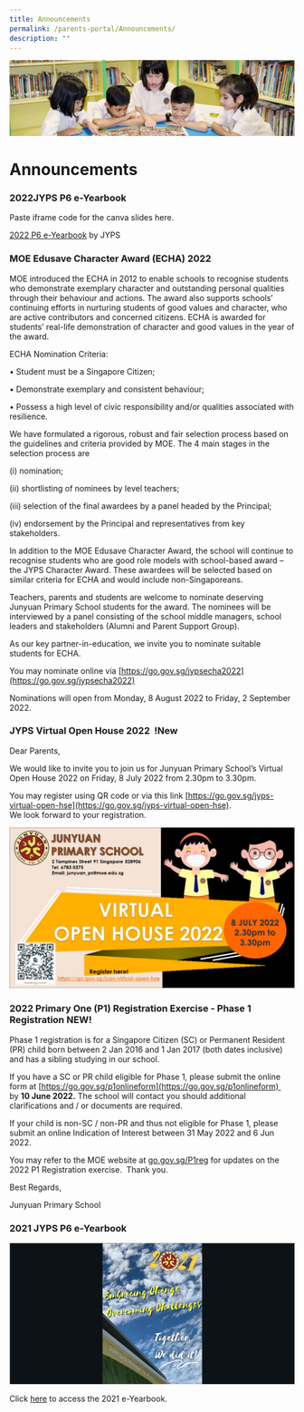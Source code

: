 ```yaml
---
title: Announcements
permalink: /parents-portal/Announcements/
description: ""
---
```

![](/images/banner.gif)

Announcements
=============

### 2022JYPS P6 e-Yearbook

Paste iframe code for the canva slides here.

[2022 P6 e-Yearbook](https://www.canva.com/design/DAFOt12c6WA/view?utm_content=DAFOt12c6WA&utm_campaign=designshare&utm_medium=embeds&utm_source=link) by JYPS

### MOE Edusave Character Award (ECHA) 2022


MOE introduced the ECHA in 2012 to enable schools to recognise students who demonstrate exemplary character and outstanding personal qualities through their behaviour and actions. The award also supports schools’ continuing efforts in nurturing students of good values and character, who are active contributors and concerned citizens. ECHA is awarded for students’ real-life demonstration of character and good values in the year of the award.

ECHA Nomination Criteria:

• Student must be a Singapore Citizen;

• Demonstrate exemplary and consistent behaviour;

• Possess a high level of civic responsibility and/or qualities associated with resilience.

We have formulated a rigorous, robust and fair selection process based on the guidelines and criteria provided by MOE. The 4 main stages in the selection process are

(i) nomination;

(ii) shortlisting of nominees by level teachers;

(iii) selection of the final awardees by a panel headed by the Principal;

(iv) endorsement by the Principal and representatives from key stakeholders.

In addition to the MOE Edusave Character Award, the school will continue to recognise students who are good role models with school-based award – the JYPS Character Award. These awardees will be selected based on similar criteria for ECHA and would include non-Singaporeans.

Teachers, parents and students are welcome to nominate deserving Junyuan Primary School students for the award. The nominees will be interviewed by a panel consisting of the school middle managers, school leaders and stakeholders (Alumni and Parent Support Group).

As our key partner-in-education, we invite you to nominate suitable students for ECHA.

You may nominate online via [https://go.gov.sg/jypsecha2022](https://go.gov.sg/jypsecha2022)

Nominations will open from Monday, 8 August 2022 to Friday, 2 September 2022.

### JYPS Virtual Open House 2022  !New

Dear Parents,  
  
We would like to invite you to join us for Junyuan Primary School’s Virtual Open House 2022 on Friday, 8 July 2022 from 2.30pm to 3.30pm.

You may register using QR code or via this link [https://go.gov.sg/jyps-virtual-open-hse](https://go.gov.sg/jyps-virtual-open-hse).  
We look forward to your registration.

![](/images/JYPS%20E-Open%20House%202022.jpeg)

  
### 2022 Primary One (P1) Registration Exercise - Phase 1 Registration NEW!

Phase 1 registration is for a Singapore Citizen (SC) or Permanent Resident (PR) child born between 2 Jan 2016 and 1 Jan 2017 (both dates inclusive) and has a sibling studying in our school.

If you have a SC or PR child eligible for Phase 1, please submit the online form at [https://go.gov.sg/p1onlineform](https://go.gov.sg/p1onlineform)  by **10 June 2022.** The school will contact you should additional clarifications and / or documents are required.

If your child is non-SC / non-PR and thus not eligible for Phase 1, please submit an online Indication of Interest between 31 May 2022 and 6 Jun 2022.

You may refer to the MOE website at [go.gov.sg/P1reg](http://go.gov.sg/P1reg) for updates on the 2022 P1 Registration exercise.  Thank you.

Best Regards,

Junyuan Primary School

### 2021 JYPS P6 e-Yearbook

![](/images/e-Yearbook.png)

Click [here](https://www.canva.com/design/DAEu_gv4qZU/hFl6yglvn0V-1p86CFmK8g/view) to access the 2021 e-Yearbook.